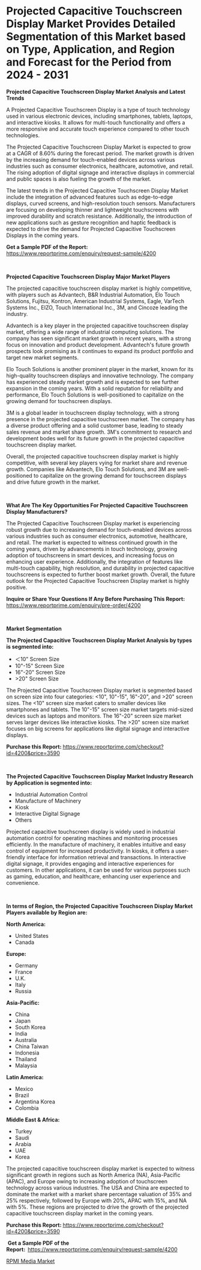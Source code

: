 <p><h1>Projected Capacitive Touchscreen Display Market Provides Detailed Segmentation of this Market based on Type, Application, and Region and Forecast for the Period from 2024 - 2031</h1></p><p><strong>Projected Capacitive Touchscreen Display Market Analysis and Latest Trends</strong></p>
<p><p>A Projected Capacitive Touchscreen Display is a type of touch technology used in various electronic devices, including smartphones, tablets, laptops, and interactive kiosks. It allows for multi-touch functionality and offers a more responsive and accurate touch experience compared to other touch technologies.</p><p>The Projected Capacitive Touchscreen Display Market is expected to grow at a CAGR of 8.60% during the forecast period. The market growth is driven by the increasing demand for touch-enabled devices across various industries such as consumer electronics, healthcare, automotive, and retail. The rising adoption of digital signage and interactive displays in commercial and public spaces is also fueling the growth of the market.</p><p>The latest trends in the Projected Capacitive Touchscreen Display Market include the integration of advanced features such as edge-to-edge displays, curved screens, and high-resolution touch sensors. Manufacturers are focusing on developing thinner and lightweight touchscreens with improved durability and scratch resistance. Additionally, the introduction of new applications such as gesture recognition and haptic feedback is expected to drive the demand for Projected Capacitive Touchscreen Displays in the coming years.</p></p>
<p><strong>Get a Sample PDF of the Report:&nbsp;</strong> <a href="https://www.reportprime.com/enquiry/request-sample/4200">https://www.reportprime.com/enquiry/request-sample/4200</a></p>
<p>&nbsp;</p>
<p><strong>Projected Capacitive Touchscreen Display Major Market Players</strong></p>
<p><p>The projected capacitive touchscreen display market is highly competitive, with players such as Advantech, B&R Industrial Automation, Elo Touch Solutions, Fujitsu, Kontron, American Industrial Systems, Eagle, VarTech Systems Inc., EIZO, Touch International Inc., 3M, and Cincoze leading the industry.</p><p>Advantech is a key player in the projected capacitive touchscreen display market, offering a wide range of industrial computing solutions. The company has seen significant market growth in recent years, with a strong focus on innovation and product development. Advantech's future growth prospects look promising as it continues to expand its product portfolio and target new market segments.</p><p>Elo Touch Solutions is another prominent player in the market, known for its high-quality touchscreen displays and innovative technology. The company has experienced steady market growth and is expected to see further expansion in the coming years. With a solid reputation for reliability and performance, Elo Touch Solutions is well-positioned to capitalize on the growing demand for touchscreen displays.</p><p>3M is a global leader in touchscreen display technology, with a strong presence in the projected capacitive touchscreen market. The company has a diverse product offering and a solid customer base, leading to steady sales revenue and market share growth. 3M's commitment to research and development bodes well for its future growth in the projected capacitive touchscreen display market.</p><p>Overall, the projected capacitive touchscreen display market is highly competitive, with several key players vying for market share and revenue growth. Companies like Advantech, Elo Touch Solutions, and 3M are well-positioned to capitalize on the growing demand for touchscreen displays and drive future growth in the market.</p></p>
<p>&nbsp;</p>
<p><strong>What Are The Key Opportunities For Projected Capacitive Touchscreen Display Manufacturers?</strong></p>
<p><p>The Projected Capacitive Touchscreen Display market is experiencing robust growth due to increasing demand for touch-enabled devices across various industries such as consumer electronics, automotive, healthcare, and retail. The market is expected to witness continued growth in the coming years, driven by advancements in touch technology, growing adoption of touchscreens in smart devices, and increasing focus on enhancing user experience. Additionally, the integration of features like multi-touch capability, high resolution, and durability in projected capacitive touchscreens is expected to further boost market growth. Overall, the future outlook for the Projected Capacitive Touchscreen Display market is highly positive.</p></p>
<p><strong>Inquire or Share Your Questions If Any Before Purchasing This Report:</strong> <a href="https://www.reportprime.com/enquiry/pre-order/4200">https://www.reportprime.com/enquiry/pre-order/4200</a></p>
<p>&nbsp;</p>
<p><strong>Market Segmentation</strong></p>
<p><strong>The Projected Capacitive Touchscreen Display Market Analysis by types is segmented into:</strong></p>
<p><ul><li>＜10" Screen Size</li><li>10"-15" Screen Size</li><li>16"-20" Screen Size</li><li>>20" Screen Size</li></ul></p>
<p><p>The Projected Capacitive Touchscreen Display market is segmented based on screen size into four categories: <10", 10"-15", 16"-20", and >20" screen sizes. The <10" screen size market caters to smaller devices like smartphones and tablets. The 10"-15" screen size market targets mid-sized devices such as laptops and monitors. The 16"-20" screen size market serves larger devices like interactive kiosks. The >20" screen size market focuses on big screens for applications like digital signage and interactive displays.</p></p>
<p><strong>Purchase this Report:&nbsp;</strong><a href="https://www.reportprime.com/checkout?id=4200&price=3590">https://www.reportprime.com/checkout?id=4200&price=3590</a></p>
<p>&nbsp;</p>
<p><strong>The Projected Capacitive Touchscreen Display Market Industry Research by Application is segmented into:</strong></p>
<p><ul><li>Industrial Automation Control</li><li>Manufacture of Machinery</li><li>Kiosk</li><li>Interactive Digital Signage</li><li>Others</li></ul></p>
<p><p>Projected capacitive touchscreen display is widely used in industrial automation control for operating machines and monitoring processes efficiently. In the manufacture of machinery, it enables intuitive and easy control of equipment for increased productivity. In kiosks, it offers a user-friendly interface for information retrieval and transactions. In interactive digital signage, it provides engaging and interactive experiences for customers. In other applications, it can be used for various purposes such as gaming, education, and healthcare, enhancing user experience and convenience.</p></p>
<p>&nbsp;</p>
<p><strong>In terms of Region, the Projected Capacitive Touchscreen Display Market Players available by Region are:</strong></p>
<p>
    <p> <strong> North America: </strong>
        <ul>
            <li>United States</li>
            <li>Canada</li>
        </ul>
        </p> 
    <p> <strong> Europe: </strong>
        <ul>
            <li>Germany</li>
            <li>France</li>
            <li>U.K.</li>
            <li>Italy</li>
            <li>Russia</li>
        </ul>
        </p> 
    <p> <strong> Asia-Pacific: </strong>
        <ul>
            <li>China</li>
            <li>Japan</li>
            <li>South Korea</li>
            <li>India</li>
            <li>Australia</li>
            <li>China Taiwan</li>
            <li>Indonesia</li>
            <li>Thailand</li>
            <li>Malaysia</li>
        </ul>
        </p> 
    <p> <strong> Latin America: </strong>
        <ul>
            <li>Mexico</li>
            <li>Brazil</li>
            <li>Argentina Korea</li>
            <li>Colombia</li>
        </ul>
        </p> 
    <p> <strong> Middle East & Africa: </strong>
        <ul>
            <li>Turkey</li>
            <li>Saudi</li>
            <li>Arabia</li>
            <li>UAE</li>
            <li>Korea</li>
        </ul>
    </p>
    </p>
<p><p>The projected capacitive touchscreen display market is expected to witness significant growth in regions such as North America (NA), Asia-Pacific (APAC), and Europe owing to increasing adoption of touchscreen technology across various industries. The USA and China are expected to dominate the market with a market share percentage valuation of 35% and 25% respectively, followed by Europe with 20%, APAC with 15%, and NA with 5%. These regions are projected to drive the growth of the projected capacitive touchscreen display market in the coming years.</p></p>
<p><strong>Purchase this Report: </strong><a href="https://www.reportprime.com/checkout?id=4200&price=3590">https://www.reportprime.com/checkout?id=4200&price=3590</a></p>
<p>&nbsp;<strong>Get a Sample PDF of the Report:&nbsp;&nbsp;</strong><a href="https://www.reportprime.com/enquiry/request-sample/4200">https://www.reportprime.com/enquiry/request-sample/4200</a></p>
<p><strong></strong></p>
<p><p><a href="https://full-wildebeest-80b.notion.site/RPMI-Media-Market-Size-Evaluating-its-Market-Trends-Growth-and-Projections-2024-2031-8004ce5267aa462bb3e3d5b565129fbe">RPMI Media Market</a></p></p>